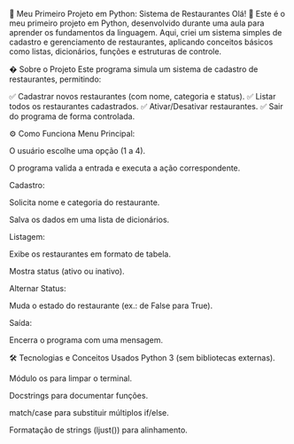 📝 Meu Primeiro Projeto em Python: Sistema de Restaurantes
Olá! 👋 Este é o meu primeiro projeto em Python, desenvolvido durante uma aula para aprender os fundamentos da linguagem. Aqui, criei um sistema simples de cadastro e gerenciamento de restaurantes, aplicando conceitos básicos como listas, dicionários, funções e estruturas de controle.

� Sobre o Projeto
Este programa simula um sistema de cadastro de restaurantes, permitindo:

✅ Cadastrar novos restaurantes (com nome, categoria e status).
✅ Listar todos os restaurantes cadastrados.
✅ Ativar/Desativar restaurantes.
✅ Sair do programa de forma controlada.

⚙️ Como Funciona
Menu Principal:

O usuário escolhe uma opção (1 a 4).

O programa valida a entrada e executa a ação correspondente.

Cadastro:

Solicita nome e categoria do restaurante.

Salva os dados em uma lista de dicionários.

Listagem:

Exibe os restaurantes em formato de tabela.

Mostra status (ativo ou inativo).

Alternar Status:

Muda o estado do restaurante (ex.: de False para True).

Saída:

Encerra o programa com uma mensagem.

🛠️ Tecnologias e Conceitos Usados
Python 3 (sem bibliotecas externas).

Módulo os para limpar o terminal.

Docstrings para documentar funções.

match/case para substituir múltiplos if/else.

Formatação de strings (ljust()) para alinhamento.

